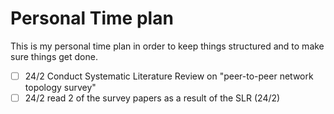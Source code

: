 # Personal Time plan 
This is my personal time plan in order to keep things structured and to make sure things get done. 
- [ ] 24/2 Conduct Systematic Literature Review on "peer-to-peer network topology survey" 
- [ ] 24/2 read 2 of the survey papers as a result of the SLR (24/2)
